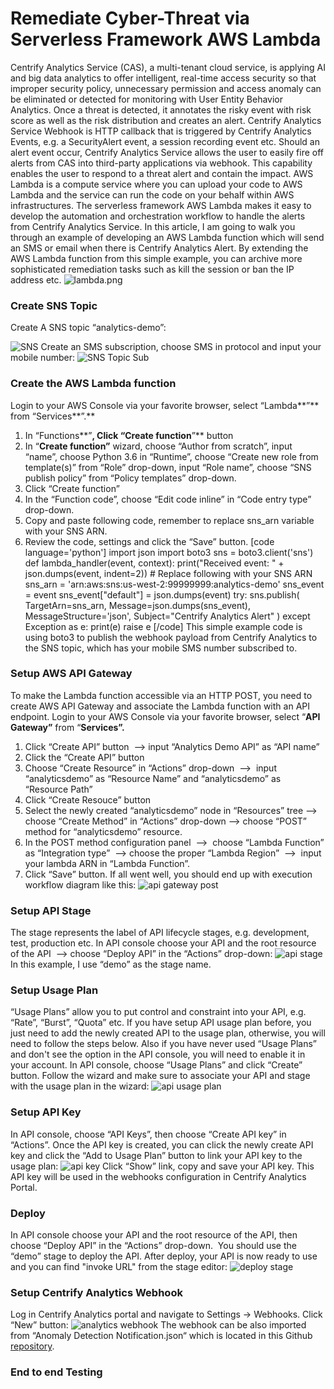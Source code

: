 # Remediate Cyber-Threat via Serverless Framework AWS Lambda

Centrify Analytics Service (CAS), a multi-tenant cloud service, is applying AI and big data analytics to offer intelligent, real-time access security so that improper security policy, unnecessary permission and access anomaly can be eliminated or detected for monitoring with User Entity Behavior Analytics. Once a threat is detected, it annotates the risky event with risk score as well as the risk distribution and creates an alert. Centrify Analytics Service Webhook is HTTP callback that is triggered by Centrify Analytics Events, e.g. a SecurityAlert event, a session recording event etc. Should an alert event occur, Centrify Analytics Service allows the user to easily fire off alerts from CAS into third-party applications via webhook. This capability enables the user to respond to a threat alert and contain the impact. AWS Lambda is a compute service where you can upload your code to AWS Lambda and the service can run the code on your behalf within AWS infrastructures. The serverless framework AWS Lambda makes it easy to develop the automation and orchestration workflow to handle the alerts from Centrify Analytics Service. In this article, I am going to walk you through an example of developing an AWS Lambda function which will send an SMS or email when there is Centrify Analytics Alert. By extending the AWS Lambda function from this simple example, you can archive more sophisticated remediation tasks such as kill the session or ban the IP address etc. ![lambda.png](https://yanlin286934087.files.wordpress.com/2018/04/lambda1.png)

### Create SNS Topic

Create A SNS topic “analytics-demo”:

![SNS](https://yanlin286934087.files.wordpress.com/2018/04/sns.png) Create an SMS subscription, choose SMS in protocol and input your mobile number: ![SNS Topic Sub](https://yanlin286934087.files.wordpress.com/2018/04/sns-topic-sub.png)

### Create the AWS Lambda function

Login to your AWS Console via your favorite browser, select “Lambda**”** from “Services**”.**

  1. In “Functions**”**, Click “Create function**”** button
  2. In “**Create function”** wizard, choose “Author from scratch”, input “name”, choose Python 3.6 in “Runtime”, choose “Create new role from template(s)” from “Role” drop-down, input “Role name”, choose “SNS publish policy” from “Policy templates” drop-down.
  3. Click “Create function”
  4. In the “Function code”, choose “Edit code inline” in “Code entry type” drop-down.
  5. Copy and paste following code, remember to replace sns_arn variable with your SNS ARN.
  6. Review the code, settings and click the “Save” button.
[code language='python'] import json import boto3 sns = boto3.client('sns') def lambda_handler(event, context): print("Received event: " + json.dumps(event, indent=2)) # Replace following with your SNS ARN sns_arn = 'arn:aws:sns:us-west-2:99999999:analytics-demo' sns_event = event sns_event["default"] = json.dumps(event) try: sns.publish( TargetArn=sns_arn, Message=json.dumps(sns_event), MessageStructure='json', Subject="Centrify Analytics Alert" ) except Exception as e: print(e) raise e [/code] This simple example code is using boto3 to publish the webhook payload from Centrify Analytics to the SNS topic, which has your mobile SMS number subscribed to. 

### Setup AWS API Gateway

To make the Lambda function accessible via an HTTP POST, you need to create AWS API Gateway and associate the Lambda function with an API endpoint. Login to your AWS Console via your favorite browser, select “**API Gateway”** from “**Services”.**

  1. Click “Create API” button  --> input “Analytics Demo API” as “API name”
  2. Click the “Create API” button
  3. Choose “Create Resource” in “Actions” drop-down  -->  input “analyticsdemo” as “Resource Name” and “analyticsdemo” as “Resource Path”
  4. Click “Create Resouce” button
  5. Select the newly created “analyticsdemo” node in “Resources” tree --> choose “Create Method” in “Actions” drop-down --> choose “POST” method for “analyticsdemo” resource.
  6. In the POST method configuration panel  -->  choose “Lambda Function” as “Integration type”  --> choose the proper “Lambda Region”  -->  input your lambda ARN in “Lambda Function”.
  7. Click “Save” button.
If all went well, you should end up with execution workflow diagram like this: ![api gateway post](https://yanlin286934087.files.wordpress.com/2018/04/api-gateway-post.png)

### Setup API Stage

The stage represents the label of API lifecycle stages, e.g. development, test, production etc. In API console choose your API and the root resource of the API  --> choose “Deploy API” in the “Actions” drop-down: ![api stage](https://yanlin286934087.files.wordpress.com/2018/04/api-stage.png) In this example, I use “demo” as the stage name. 

### Setup Usage Plan

“Usage Plans” allow you to put control and constraint into your API, e.g. “Rate”, “Burst”, “Quota” etc. If you have setup API usage plan before, you just need to add the newly created API to the usage plan, otherwise, you will need to follow the steps below. Also if you have never used “Usage Plans” and don't see the option in the API console, you will need to enable it in your account. In API console, choose “Usage Plans” and click “Create” button. Follow the wizard and make sure to associate your API and stage with the usage plan in the wizard: ![api usage plan](https://yanlin286934087.files.wordpress.com/2018/04/api-usage-plan.png)

### Setup API Key

In API console, choose “API Keys”, then choose “Create API key” in “Actions”. Once the API key is created, you can click the newly create API key and click the “Add to Usage Plan” button to link your API key to the usage plan: ![api key](https://yanlin286934087.files.wordpress.com/2018/04/api-key.png) Click “Show” link, copy and save your API key. This API key will be used in the webhooks configuration in Centrify Analytics Portal. 

### Deploy

In API console choose your API and the root resource of the API, then choose “Deploy API” in the “Actions” drop-down.  You should use the “demo” stage to deploy the API. After deploy, your API is now ready to use and you can find "invoke URL" from the stage editor: ![deploy stage](https://yanlin286934087.files.wordpress.com/2018/04/deploy-stage1.png)

### Setup Centrify Analytics Webhook

Log in Centrify Analytics portal and navigate to Settings -> Webhooks. Click “New” button: ![analytics webhook](https://yanlin286934087.files.wordpress.com/2018/04/analytics-webhook.png) The webhook can be also imported from “Anomaly Detection Notification.json“ which is located in this Github [repository](https://github.com/centrify/Analytics-Notification-Lambda). 

### End to end Testing
